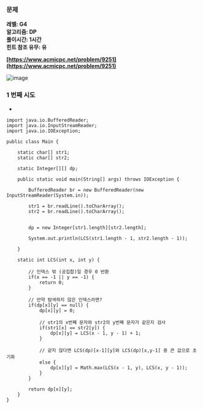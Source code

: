 ### **문제**         

**레벨: G4  
알고리즘: DP**  
**풀이시간: 1시간  
힌트 참조 유무: 유**

**[https://www.acmicpc.net/problem/9251](https://www.acmicpc.net/problem/9251)**

![image](https://github.com/sunwon12/Today-I-Learn/assets/92251131/73dd7add-c955-4d62-b22a-18c59ecc0cb7)

### **1 번째 시도**   

-   

```
import java.io.BufferedReader;
import java.io.InputStreamReader;
import java.io.IOException;
 
public class Main {
 
	static char[] str1;
	static char[] str2;
 
	static Integer[][] dp;
	
	public static void main(String[] args) throws IOException {
    
		BufferedReader br = new BufferedReader(new InputStreamReader(System.in));
		
		str1 = br.readLine().toCharArray();
		str2 = br.readLine().toCharArray();
 
		
		dp = new Integer[str1.length][str2.length];
		
		System.out.println(LCS(str1.length - 1, str2.length - 1));
		
	}
	
	static int LCS(int x, int y) {
		
		// 인덱스 밖 (공집합)일 경우 0 반환
		if(x == -1 || y == -1) {
			return 0;
		}
 
		// 만약 탐색하지 않은 인덱스라면?
		if(dp[x][y] == null) {
			dp[x][y] = 0;
 
			// str1의 x번째 문자와 str2의 y번째 문자가 같은지 검사
			if(str1[x] == str2[y]) {
				dp[x][y] = LCS(x - 1, y - 1) + 1;
			}
 
			// 같지 않다면 LCS(dp)[x-1][y]와 LCS(dp)[x,y-1] 중 큰 값으로 초기화
			else {
				dp[x][y] = Math.max(LCS(x - 1, y), LCS(x, y - 1));
			}
		}
		
		return dp[x][y];
	}
}
```

